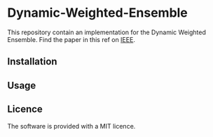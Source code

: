 # Dynamic-Weighted-Ensemble

This repository contain an implementation for the Dynamic Weighted Ensemble. Find the paper in this ref on [IEEE](https://ieeexplore.ieee.org/document/8272838).

## Installation


## Usage


## Licence
The software is provided with a MIT licence. 

